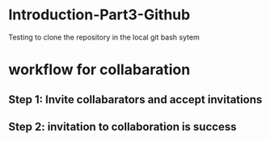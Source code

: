 # Introduction-Part3-Github
Testing to clone the repository in the local git bash sytem
# workflow for collabaration

## Step 1: Invite collabarators and accept invitations

## Step 2: invitation to collaboration is success